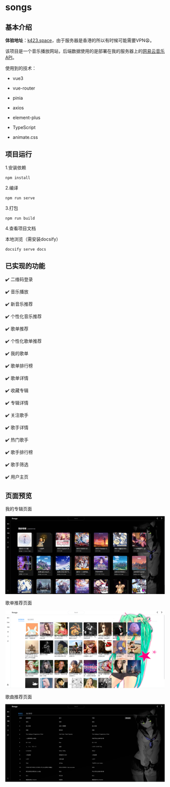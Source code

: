 # songs

## 基本介绍

**体验地址**：[k423.space](k423.space)，由于服务器是香港的所以有时候可能需要VPN:weary:。



该项目是一个音乐播放网站，后端数据使用的是部署在我的服务器上的[网易云音乐API](https://github.com/Binaryify/NeteaseCloudMusicApi)。

使用到的技术：

- vue3

- vue-router

- pinia

- axios

- element-plus

- TypeScript

- animate.css



## 项目运行

1.安装依赖

```
npm install
```

2.编译

```
npm run serve
```

3.打包

```
npm run build
```

4.查看项目文档

本地浏览（需安装docsify）

```
docsify serve docs
```

## 已实现的功能

:heavy_check_mark: 二维码登录

:heavy_check_mark: 音乐播放

:heavy_check_mark: 新音乐推荐

:heavy_check_mark: 个性化音乐推荐

:heavy_check_mark: 歌单推荐

:heavy_check_mark: 个性化歌单推荐

:heavy_check_mark: 我的歌单

:heavy_check_mark: 歌单排行榜

:heavy_check_mark: 歌单详情

:heavy_check_mark: 收藏专辑

:heavy_check_mark: 专辑详情

:heavy_check_mark: 关注歌手

:heavy_check_mark: 歌手详情

:heavy_check_mark: 热门歌手

:heavy_check_mark: 歌手排行榜

:heavy_check_mark: 歌手筛选

:heavy_check_mark: 用户主页

## 

## 页面预览

我的专辑页面

![](https://github.com/GP-root/Songs/blob/main/docs/img/3.png?raw=true)



歌单推荐页面

![](https://github.com/GP-root/Songs/blob/main/docs/img/4.png?raw=true)



歌曲推荐页面

![](https://github.com/GP-root/Songs/blob/main/docs/img/5.png?raw=true)



